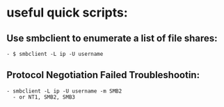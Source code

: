 # useful quick scripts: 

## Use smbclient to enumerate a list of file shares:
    - $ smbclient -L ip -U username

##  Protocol Negotiation Failed Troubleshootin:
    - smbclient -L ip -U username -m SMB2
      - or NT1, SMB2, SMB3
